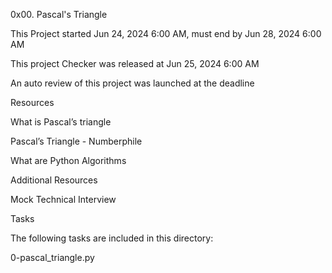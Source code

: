 0x00. Pascal's Triangle

This Project started Jun 24, 2024 6:00 AM, must end by Jun 28, 2024 6:00 AM

This project Checker was released at Jun 25, 2024 6:00 AM

An auto review of this project was launched at the deadline

Resources

What is Pascal’s triangle

Pascal’s Triangle - Numberphile

What are Python Algorithms

Additional Resources

Mock Technical Interview

Tasks

The following tasks are included in this directory:

0-pascal_triangle.py
